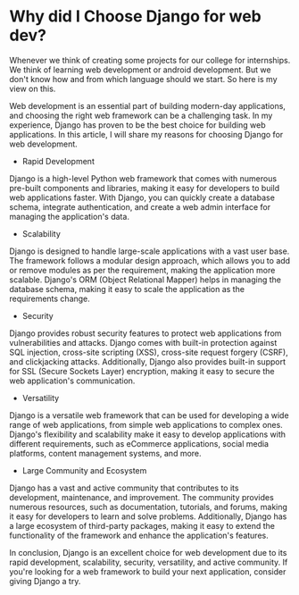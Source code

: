 # Why did I Choose Django for web dev?

Whenever we think of creating some projects for our college for internships. We think of learning web development or android development. But we don't know how and from which language should we start. So here is my view on this.

Web development is an essential part of building modern-day applications, and choosing the right web framework can be a challenging task. In my experience, Django has proven to be the best choice for building web applications. In this article, I will share my reasons for choosing Django for web development.

* Rapid Development
    

Django is a high-level Python web framework that comes with numerous pre-built components and libraries, making it easy for developers to build web applications faster. With Django, you can quickly create a database schema, integrate authentication, and create a web admin interface for managing the application's data.

* Scalability
    

Django is designed to handle large-scale applications with a vast user base. The framework follows a modular design approach, which allows you to add or remove modules as per the requirement, making the application more scalable. Django's ORM (Object Relational Mapper) helps in managing the database schema, making it easy to scale the application as the requirements change.

* Security
    

Django provides robust security features to protect web applications from vulnerabilities and attacks. Django comes with built-in protection against SQL injection, cross-site scripting (XSS), cross-site request forgery (CSRF), and clickjacking attacks. Additionally, Django also provides built-in support for SSL (Secure Sockets Layer) encryption, making it easy to secure the web application's communication.

* Versatility
    

Django is a versatile web framework that can be used for developing a wide range of web applications, from simple web applications to complex ones. Django's flexibility and scalability make it easy to develop applications with different requirements, such as eCommerce applications, social media platforms, content management systems, and more.

* Large Community and Ecosystem
    

Django has a vast and active community that contributes to its development, maintenance, and improvement. The community provides numerous resources, such as documentation, tutorials, and forums, making it easy for developers to learn and solve problems. Additionally, Django has a large ecosystem of third-party packages, making it easy to extend the functionality of the framework and enhance the application's features.

In conclusion, Django is an excellent choice for web development due to its rapid development, scalability, security, versatility, and active community. If you're looking for a web framework to build your next application, consider giving Django a try.